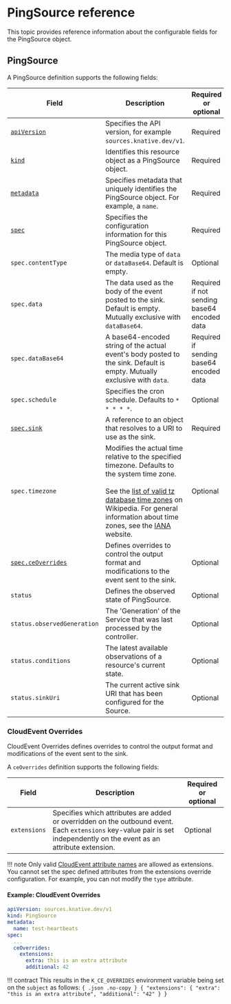# PingSource reference

This topic provides reference information about the configurable fields for the
PingSource object.


## PingSource

A PingSource definition supports the following fields:

| Field | Description | Required or optional |
|-------|-------------|----------------------|
| [`apiVersion`][kubernetes-overview] | Specifies the API version, for example `sources.knative.dev/v1`. | Required |
| [`kind`][kubernetes-overview] | Identifies this resource object as a PingSource object. | Required |
| [`metadata`][kubernetes-overview] | Specifies metadata that uniquely identifies the PingSource object. For example, a `name`. | Required |
| [`spec`][kubernetes-overview] | Specifies the configuration information for this PingSource object. | Required |
| `spec.contentType`| The media type of `data` or `dataBase64`. Default is empty. | Optional |
| `spec.data` | The data used as the body of the event posted to the sink. Default is empty. Mutually exclusive with `dataBase64`. | Required if not sending base64 encoded data |
| `spec.dataBase64` | A base64-encoded string of the actual event's body posted to the sink. Default is empty. Mutually exclusive with `data`. | Required if sending base64 encoded data |
| `spec.schedule` | Specifies the cron schedule. Defaults to `* * * * *`. | Optional |
| [`spec.sink`](../../sinks/README.md) | A reference to an object that resolves to a URI to use as the sink. | Required |
| `spec.timezone` | Modifies the actual time relative to the specified timezone. Defaults to the system time zone. <br><br> See the [list of valid tz database time zones](https://en.wikipedia.org/wiki/List_of_tz_database_time_zones) on Wikipedia. For general information about time zones, see the [IANA](https://www.iana.org/time-zones) website.  | Optional |
| [`spec.ceOverrides`](#cloudevent-overrides) | Defines overrides to control the output format and modifications to the event sent to the sink. | Optional |
| `status`|  Defines the observed state of PingSource.   | Optional |
| `status.observedGeneration` |  The 'Generation' of the Service that was last processed by the controller.  | Optional |
| `status.conditions` |  The latest available observations of a resource's current state. | Optional |
| `status.sinkUri` |  The current active sink URI that has been configured for the Source.  | Optional |

### CloudEvent Overrides

CloudEvent Overrides defines overrides to control the output format and
modifications of the event sent to the sink.

A `ceOverrides` definition supports the following fields:

| Field | Description | Required or optional |
|-------|-------------|----------------------|
| `extensions` | Specifies which attributes are added or overridden on the outbound event. Each `extensions` key-value pair is set independently on the event as an attribute extension. | Optional  |

!!! note
    Only valid [CloudEvent attribute names][cloudevents-attribute-naming]
    are allowed as extensions. You cannot set the spec defined attributes from
    the extensions override configuration. For example, you can not modify the
    `type` attribute.

#### Example: CloudEvent Overrides

```yaml
apiVersion: sources.knative.dev/v1
kind: PingSource
metadata:
  name: test-heartbeats
spec:
  ...
  ceOverrides:
    extensions:
      extra: this is an extra attribute
      additional: 42
```

!!! contract
    This results in the `K_CE_OVERRIDES` environment variable being set on the
    `subject` as follows: <!-- unsure about this -->
    ```{ .json .no-copy }
    { "extensions": { "extra": "this is an extra attribute", "additional": "42" } }
    ```


[kubernetes-overview]:
  https://kubernetes.io/docs/concepts/overview/working-with-objects/kubernetes-objects/#required-fields
[kubernetes-kinds]:
  https://git.k8s.io/community/contributors/devel/sig-architecture/api-conventions.md#types-kinds
[kubernetes-names]:
  https://kubernetes.io/docs/concepts/overview/working-with-objects/names/#names
[kubernetes-namespaces]:
  https://kubernetes.io/docs/concepts/overview/working-with-objects/namespaces/
[cloudevents-attribute-naming]:
  https://github.com/cloudevents/spec/blob/v1.0.1/spec.md#attribute-naming-convention

